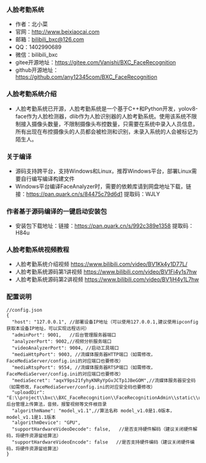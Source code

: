 ### 人脸考勤系统
* 作者：北小菜 
* 官网：http://www.beixiaocai.com
* 邮箱：bilibili_bxc@126.com
* QQ：1402990689
* 微信：bilibili_bxc
* gitee开源地址：https://gitee.com/Vanishi/BXC_FaceRecognition
* github开源地址：https://github.com/any12345com/BXC_FaceRecognition

### 人脸考勤系统介绍
* 人脸考勤系统已开源，人脸考勤系统是一个基于C++和Python开发，yolov8-face作为人脸检测器，dlib作为人脸识别器的人脸考勤系统。使用该系统不限制接入摄像头数量，不限制摄像头布控数量，只需要在系统中录入人员信息，所有出现在布控摄像头的人员都会被检测和识别，未录入系统的人会被标记为陌生人。

### 关于编译
* 源码支持跨平台，支持Windows和Linux，推荐Windows平台，部署Linux需要自行编写编译构建文件
* Windows平台编译FaceAnalyzer时，需要的依赖库请到网盘地址下载，链接：https://pan.quark.cn/s/84475c79d6d1 提取码：WJLY

### 作者基于源码编译的一键启动安装包
* 安装包下载地址：链接：https://pan.quark.cn/s/992c389e1358 提取码：H84u

### 人脸考勤系统视频教程
* 人脸考勤系统介绍视频 https://www.bilibili.com/video/BV1Kk4y1D77L/
* 人脸考勤系统源码第1讲视频 https://www.bilibili.com/video/BV1Fi4y1s7hw
* 人脸考勤系统源码第2讲视频 https://www.bilibili.com/video/BV1jH4y1L7hw


### 配置说明
~~~
//config.json
{
  "host": "127.0.0.1", //部署设备IP地址（可以使用127.0.0.1,建议使用ipconfig获取本设备IP地址，可以实现远程访问）
  "adminPort": 9001,   //后台管理服务器端口
  "analyzerPort": 9002,//视频分析服务端口
  "videoAnalyzerPort": 9004, //启动工具端口
  "mediaHttpPort": 9003, //流媒体服务器HTTP端口（如需修改，FaceMediaServer/config.ini的对应端口也要修改）
  "mediaRtspPort": 9554, //流媒体服务器RTSP端口（如需修改，FaceMediaServer/config.ini的对应端口也要修改）
  "mediaSecret": "aqxY9ps21fyhyKNRyYpGvJCTp1JBeGOM",//流媒体服务器安全码（如需修改，FaceMediaServer/config.ini的对应安全码也要修改）
  "uploadDir": "E:\\project\\bxc\\BXC_FaceRecognition\\FaceRecognitionAdmin\\static\\upload",//后台管理上传算法，音频，报警视频等文件根目录
  "algorithmName": "model_v1.1",//算法名称 model_v1.0是1.0版本，model_v1.1是1.1版本
  "algorithmDevice": "GPU",
  "supportHardwareVideoDecode": false,   //是否支持硬件解码（建议关闭硬件解码，将硬件资源留给算法）
  "supportHardwareVideoEncode": false   //是否支持硬件编码（建议关闭硬件编码，将硬件资源留给算法）
}

~~~

